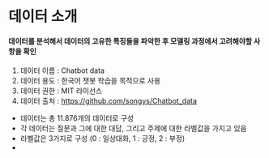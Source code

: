 # 데이터 소개

#### 데이터를 분석해서 데이터의 고유한 특징들을 파악한 후 모델링 과정에서 고려해야할 사항을 확인


1. 데이터 이름 : Chatbot data
2. 데이터 용도 : 한국어 챗봇 학습을 목적으로 사용
3. 데이터 권한 : MIT 라이선스
4. 데이터 출처 :  https://github.com/songys/Chatbot_data

- 데이터는 총 11.876개의 데이터로 구성
- 각 데이터는 질문과 그에 대한 대답, 그리고 주제에 대한 라벨값을 가지고 있음
- 라벨값은 3가지로 구성 (0 : 일상대화, 1 : 긍정, 2 : 부정) 
- 
